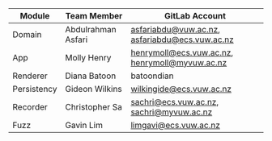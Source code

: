 | Module      | Team Member        | GitLab Account                                 |
|-------------|--------------------|------------------------------------------------|
| Domain      | Abdulrahman Asfari | asfariabdu@vuw.ac.nz, asfariabdu@ecs.vuw.ac.nz |
| App         | Molly Henry        | henrymoll@ecs.vuw.ac.nz, henrymoll@myvuw.ac.nz |
| Renderer    | Diana Batoon       | batoondian                                     |
| Persistency | Gideon Wilkins     | wilkingide@ecs.vuw.ac.nz                       |
| Recorder    | Christopher Sa     | sachri@ecs.vuw.ac.nz, sachri@myvuw.ac.nz       |
| Fuzz        | Gavin Lim          | limgavi@ecs.vuw.ac.nz             |
